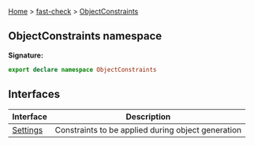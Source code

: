 [Home](/) &gt; [fast-check](../fast-check.md) &gt; [ObjectConstraints](ObjectConstraints.md)

## ObjectConstraints namespace

<b>Signature:</b>

```typescript
export declare namespace ObjectConstraints 
```

## Interfaces

|  Interface | Description |
|  --- | --- |
|  [Settings](ObjectConstraints/Settings.md) | Constraints to be applied during object generation |


